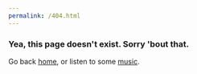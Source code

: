 ```yaml
---
permalink: /404.html
---
```


### Yea, this page doesn't exist. Sorry 'bout that.

Go back [home](https://adamrbehrman.github.io), or listen to some [music](https://adamrbehrman.github.io/music).
